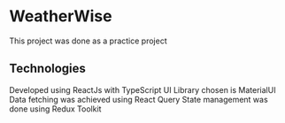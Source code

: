 # WeatherWise

This project was done as a practice project

## Technologies

Developed using ReactJs with TypeScript
UI Library chosen is MaterialUI
Data fetching was achieved using React Query
State management was done using Redux Toolkit

